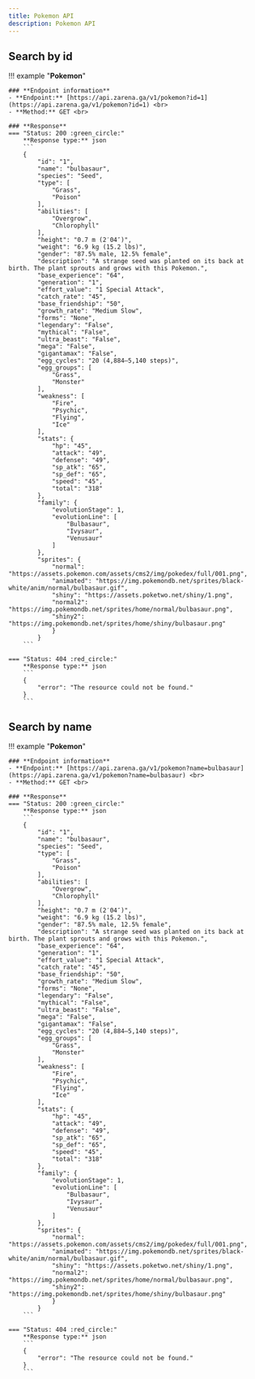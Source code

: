 ```yaml
---
title: Pokemon API
description: Pokemon API
---
```


## Search by id

!!! example "**Pokemon**"

    ### **Endpoint information**
    - **Endpoint:** [https://api.zarena.ga/v1/pokemon?id=1](https://api.zarena.ga/v1/pokemon?id=1) <br>
    - **Method:** GET <br>

    ### **Response**
    === "Status: 200 :green_circle:"
        **Response type:** json
        ```
        {
            "id": "1",
            "name": "bulbasaur",
            "species": "Seed",
            "type": [
                "Grass",
                "Poison"
            ],
            "abilities": [
                "Overgrow",
                "Chlorophyll"
            ],
            "height": "0.7 m (2′04″)",
            "weight": "6.9 kg (15.2 lbs)",
            "gender": "87.5% male, 12.5% female",
            "description": "A strange seed was planted on its back at birth. The plant sprouts and grows with this Pokemon.",
            "base_experience": "64",
            "generation": "1",
            "effort_value": "1 Special Attack",
            "catch_rate": "45",
            "base_friendship": "50",
            "growth_rate": "Medium Slow",
            "forms": "None",
            "legendary": "False",
            "mythical": "False",
            "ultra_beast": "False",
            "mega": "False",
            "gigantamax": "False",
            "egg_cycles": "20 (4,884–5,140 steps)",
            "egg_groups": [
                "Grass",
                "Monster"
            ],
            "weakness": [
                "Fire",
                "Psychic",
                "Flying",
                "Ice"
            ],
            "stats": {
                "hp": "45",
                "attack": "49",
                "defense": "49",
                "sp_atk": "65",
                "sp_def": "65",
                "speed": "45",
                "total": "318"
            },
            "family": {
                "evolutionStage": 1,
                "evolutionLine": [
                    "Bulbasaur",
                    "Ivysaur",
                    "Venusaur"
                ]
            },
            "sprites": {
                "normal": "https://assets.pokemon.com/assets/cms2/img/pokedex/full/001.png",
                "animated": "https://img.pokemondb.net/sprites/black-white/anim/normal/bulbasaur.gif",
                "shiny": "https://assets.poketwo.net/shiny/1.png",
                "normal2": "https://img.pokemondb.net/sprites/home/normal/bulbasaur.png",
                "shiny2": "https://img.pokemondb.net/sprites/home/shiny/bulbasaur.png"
                }
            }
        ```

    === "Status: 404 :red_circle:"
        **Response type:** json
        ```
        {
            "error": "The resource could not be found."
        }
        ```

## Search by name

!!! example "**Pokemon**"

    ### **Endpoint information**
    - **Endpoint:** [https://api.zarena.ga/v1/pokemon?name=bulbasaur](https://api.zarena.ga/v1/pokemon?name=bulbasaur) <br>
    - **Method:** GET <br>

    ### **Response**
    === "Status: 200 :green_circle:"
        **Response type:** json
        ```
        {
            "id": "1",
            "name": "bulbasaur",
            "species": "Seed",
            "type": [
                "Grass",
                "Poison"
            ],
            "abilities": [
                "Overgrow",
                "Chlorophyll"
            ],
            "height": "0.7 m (2′04″)",
            "weight": "6.9 kg (15.2 lbs)",
            "gender": "87.5% male, 12.5% female",
            "description": "A strange seed was planted on its back at birth. The plant sprouts and grows with this Pokemon.",
            "base_experience": "64",
            "generation": "1",
            "effort_value": "1 Special Attack",
            "catch_rate": "45",
            "base_friendship": "50",
            "growth_rate": "Medium Slow",
            "forms": "None",
            "legendary": "False",
            "mythical": "False",
            "ultra_beast": "False",
            "mega": "False",
            "gigantamax": "False",
            "egg_cycles": "20 (4,884–5,140 steps)",
            "egg_groups": [
                "Grass",
                "Monster"
            ],
            "weakness": [
                "Fire",
                "Psychic",
                "Flying",
                "Ice"
            ],
            "stats": {
                "hp": "45",
                "attack": "49",
                "defense": "49",
                "sp_atk": "65",
                "sp_def": "65",
                "speed": "45",
                "total": "318"
            },
            "family": {
                "evolutionStage": 1,
                "evolutionLine": [
                    "Bulbasaur",
                    "Ivysaur",
                    "Venusaur"
                ]
            },
            "sprites": {
                "normal": "https://assets.pokemon.com/assets/cms2/img/pokedex/full/001.png",
                "animated": "https://img.pokemondb.net/sprites/black-white/anim/normal/bulbasaur.gif",
                "shiny": "https://assets.poketwo.net/shiny/1.png",
                "normal2": "https://img.pokemondb.net/sprites/home/normal/bulbasaur.png",
                "shiny2": "https://img.pokemondb.net/sprites/home/shiny/bulbasaur.png"
                }
            }
        ```

    === "Status: 404 :red_circle:"
        **Response type:** json
        ```
        {
            "error": "The resource could not be found."
        }
        ```
